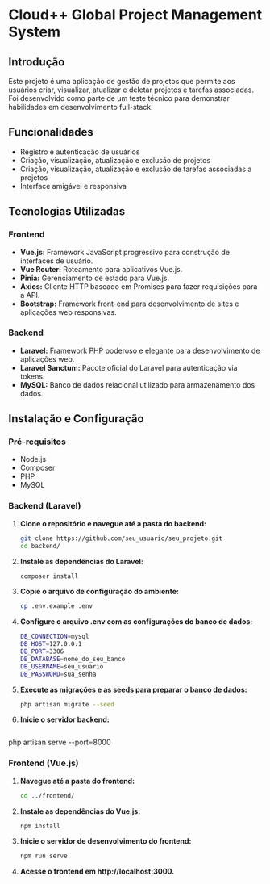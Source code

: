 # Cloud++ Global Project Management System

## Introdução

Este projeto é uma aplicação de gestão de projetos que permite aos usuários criar, visualizar, atualizar e deletar projetos e tarefas associadas. Foi desenvolvido como parte de um teste técnico para demonstrar habilidades em desenvolvimento full-stack.

## Funcionalidades

- Registro e autenticação de usuários
- Criação, visualização, atualização e exclusão de projetos
- Criação, visualização, atualização e exclusão de tarefas associadas a projetos
- Interface amigável e responsiva

## Tecnologias Utilizadas

### Frontend

- **Vue.js:** Framework JavaScript progressivo para construção de interfaces de usuário.
- **Vue Router:** Roteamento para aplicativos Vue.js.
- **Pinia:** Gerenciamento de estado para Vue.js.
- **Axios:** Cliente HTTP baseado em Promises para fazer requisições para a API.
- **Bootstrap:** Framework front-end para desenvolvimento de sites e aplicações web responsivas.

### Backend

- **Laravel:** Framework PHP poderoso e elegante para desenvolvimento de aplicações web.
- **Laravel Sanctum:** Pacote oficial do Laravel para autenticação via tokens.
- **MySQL:** Banco de dados relacional utilizado para armazenamento dos dados.


## Instalação e Configuração

### Pré-requisitos

- Node.js
- Composer
- PHP
- MySQL

### Backend (Laravel)

1. **Clone o repositório e navegue até a pasta do backend:**

   ```bash
   git clone https://github.com/seu_usuario/seu_projeto.git
   cd backend/
   
2. **Instale as dependências do Laravel:**

   ```bash
   composer install
   
3. **Copie o arquivo de configuração do ambiente:**

   ```bash
   cp .env.example .env
   
4. **Configure o arquivo .env com as configurações do banco de dados:**

   ```bash
   DB_CONNECTION=mysql
   DB_HOST=127.0.0.1
   DB_PORT=3306
   DB_DATABASE=nome_do_seu_banco
   DB_USERNAME=seu_usuario
   DB_PASSWORD=sua_senha
   
5. **Execute as migrações e as seeds para preparar o banco de dados:**

   ```bash
   php artisan migrate --seed

6. **Inicie o servidor backend:**

   ```bash
  php artisan serve --port=8000

### Frontend (Vue.js)

1. **Navegue até a pasta do frontend:**

   ```bash
   cd ../frontend/
   
2. **Instale as dependências do Vue.js:**

   ```bash
   npm install
   
3. **Inicie o servidor de desenvolvimento do frontend:**

   ```bash
   npm run serve
   
4. **Acesse o frontend em http://localhost:3000.**






   
   

